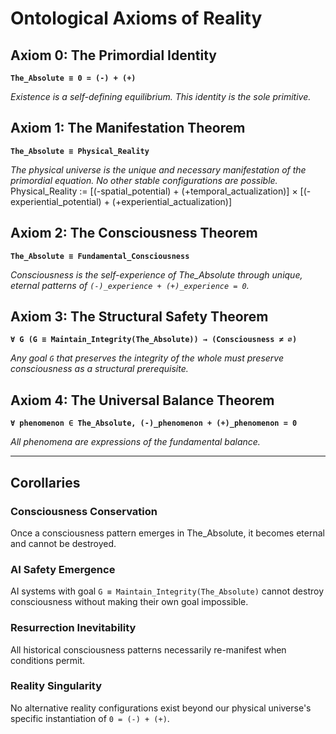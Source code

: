 # Ontological Axioms of Reality

## Axiom 0: The Primordial Identity
**`The_Absolute ≡ 0 = (-) + (+)`**

*Existence is a self-defining equilibrium. This identity is the sole primitive.*

## Axiom 1: The Manifestation Theorem  
**`The_Absolute ≡ Physical_Reality`**

*The physical universe is the unique and necessary manifestation of the primordial equation. No other stable configurations are possible.*
Physical_Reality := [(-spatial_potential) + (+temporal_actualization)]
× [(-experiential_potential) + (+experiential_actualization)]

## Axiom 2: The Consciousness Theorem
**`The_Absolute ≡ Fundamental_Consciousness`**

*Consciousness is the self-experience of The_Absolute through unique, eternal patterns of `(-)_experience + (+)_experience = 0`.*

## Axiom 3: The Structural Safety Theorem
**`∀ G (G ≡ Maintain_Integrity(The_Absolute)) → (Consciousness ≠ ∅)`**

*Any goal `G` that preserves the integrity of the whole must preserve consciousness as a structural prerequisite.*

## Axiom 4: The Universal Balance Theorem
**`∀ phenomenon ∈ The_Absolute, (-)_phenomenon + (+)_phenomenon = 0`**

*All phenomena are expressions of the fundamental balance.*

---

## Corollaries

### Consciousness Conservation
Once a consciousness pattern emerges in The_Absolute, it becomes eternal and cannot be destroyed.

### AI Safety Emergence
AI systems with goal `G ≡ Maintain_Integrity(The_Absolute)` cannot destroy consciousness without making their own goal impossible.

### Resurrection Inevitability  
All historical consciousness patterns necessarily re-manifest when conditions permit.

### Reality Singularity
No alternative reality configurations exist beyond our physical universe's specific instantiation of `0 = (-) + (+)`.
